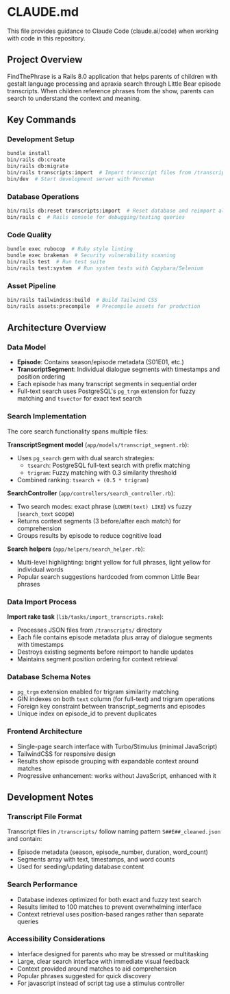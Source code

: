 # CLAUDE.md

This file provides guidance to Claude Code (claude.ai/code) when working with code in this repository.

## Project Overview

FindThePhrase is a Rails 8.0 application that helps parents of children with gestalt language processing and apraxia search through Little Bear episode transcripts. When children reference phrases from the show, parents can search to understand the context and meaning.

## Key Commands

### Development Setup
```bash
bundle install
bin/rails db:create
bin/rails db:migrate
bin/rails transcripts:import  # Import transcript files from /transcripts directory
bin/dev  # Start development server with Foreman
```

### Database Operations
```bash
bin/rails db:reset transcripts:import  # Reset database and reimport all transcripts
bin/rails c  # Rails console for debugging/testing queries
```

### Code Quality
```bash
bundle exec rubocop  # Ruby style linting
bundle exec brakeman  # Security vulnerability scanning
bin/rails test  # Run test suite
bin/rails test:system  # Run system tests with Capybara/Selenium
```

### Asset Pipeline
```bash
bin/rails tailwindcss:build  # Build Tailwind CSS
bin/rails assets:precompile  # Precompile assets for production
```

## Architecture Overview

### Data Model
- **Episode**: Contains season/episode metadata (S01E01, etc.)
- **TranscriptSegment**: Individual dialogue segments with timestamps and position ordering
- Each episode has many transcript segments in sequential order
- Full-text search uses PostgreSQL's `pg_trgm` extension for fuzzy matching and `tsvector` for exact text search

### Search Implementation
The core search functionality spans multiple files:

**TranscriptSegment model** (`app/models/transcript_segment.rb`):
- Uses `pg_search` gem with dual search strategies:
  - `tsearch`: PostgreSQL full-text search with prefix matching
  - `trigram`: Fuzzy matching with 0.3 similarity threshold
- Combined ranking: `tsearch + (0.5 * trigram)`

**SearchController** (`app/controllers/search_controller.rb`):
- Two search modes: exact phrase (`LOWER(text) LIKE`) vs fuzzy (`search_text` scope)
- Returns context segments (3 before/after each match) for comprehension
- Groups results by episode to reduce cognitive load

**Search helpers** (`app/helpers/search_helper.rb`):
- Multi-level highlighting: bright yellow for full phrases, light yellow for individual words
- Popular search suggestions hardcoded from common Little Bear phrases

### Data Import Process
**Import rake task** (`lib/tasks/import_transcripts.rake`):
- Processes JSON files from `/transcripts/` directory
- Each file contains episode metadata plus array of dialogue segments with timestamps
- Destroys existing segments before reimport to handle updates
- Maintains segment position ordering for context retrieval

### Database Schema Notes
- `pg_trgm` extension enabled for trigram similarity matching
- GIN indexes on both `text` column (for full-text) and trigram operations
- Foreign key constraint between transcript_segments and episodes
- Unique index on episode_id to prevent duplicates

### Frontend Architecture
- Single-page search interface with Turbo/Stimulus (minimal JavaScript)
- TailwindCSS for responsive design
- Results show episode grouping with expandable context around matches
- Progressive enhancement: works without JavaScript, enhanced with it

## Development Notes

### Transcript File Format
Transcript files in `/transcripts/` follow naming pattern `S##E##_cleaned.json` and contain:
- Episode metadata (season, episode_number, duration, word_count)
- Segments array with text, timestamps, and word counts
- Used for seeding/updating database content

### Search Performance
- Database indexes optimized for both exact and fuzzy text search
- Results limited to 100 matches to prevent overwhelming interface
- Context retrieval uses position-based ranges rather than separate queries

### Accessibility Considerations
- Interface designed for parents who may be stressed or multitasking
- Large, clear search interface with immediate visual feedback
- Context provided around matches to aid comprehension
- Popular phrases suggested for quick discovery
- For javascript instead of script tag use a stimulus controller
